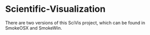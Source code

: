 # Scientific-Visualization

There are two versions of this SciVis project, which can be found in SmokeOSX and SmokeWin.